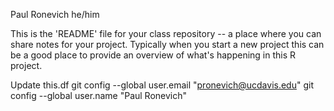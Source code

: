 Paul Ronevich
he/him

This is the 'README' file for your class repository -- a place where you can share notes for your project. Typically when you start a new project this can be a good place to provide an overview of what's happening in this R project. 

Update this.df
 git config --global user.email "pronevich@ucdavis.edu"
  git config --global user.name "Paul Ronevich"



